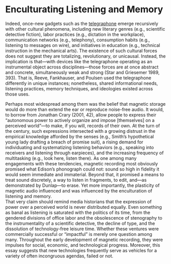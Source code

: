# Enculturating Listening and Memory 

Indeed, once-new gadgets such as the <a href="media/telegraphoneofwiretype.png" resource="media/telegraphoneofwiretype" rel="urn:scalar:version:28471" data-size="medium" data-align="right">telegraphone</a> emerge recursively with other cultural phenomena, including new literary genres (e.g., scientific detective fiction), labor practices (e.g., dictation in the workplace), communication networks (e.g., telephony), consumption habits (e.g., listening to messages on wire), and initiatives in education (e.g., technical instruction in the mechanical arts). The existence of such cultural forces does not suggest they are totalizing, revolutionary, or unicausal. Instead, the implication is that—with devices like the telegraphone operating as an instrumental object across disciplines—those forces are at once abstract and concrete, simultaneously weak and strong (Star and Griesemer 1989, 393). That is, Reeve, Fankhauser, and Poulsen used the telegraphone differently in unique instances; nonetheless, shared informational needs, listening practices, memory techniques, and ideologies existed across those uses.<div>
</div><div>Perhaps most widespread among them was the belief that magnetic storage would do more than extend the ear or reproduce noise-free audio. It would, to borrow from Jonathan Crary (2001, 42), allow people to express their “autonomous power to actively organize and impose [themselves] on a perceived world”—to make, if you will, records of their own. At the turn of the century, such expressions intersected with a growing distrust in the empirical knowledge afforded by the senses (e.g., Smith’s hypothetical young lady drafting a breach of promise suit), a rising demand for individuating and systematizing listening behaviors (e.g., speaking into receivers and listening through earpieces), and the increasing frequency of multitasking (e.g., look here, listen there). As one among many engagements with these tendencies, magnetic recording most obviously promised what Edison’s phonograph could not: sound so high in fidelity it would seem immediate and immaterial. Beyond that, it promised a means to treat sound discretely, a way to listen in fragments, to edit, and—as demonstrated by Dunlap—to erase. Yet more importantly, the plasticity of magnetic audio influenced and was influenced by the enculturation of listening and memory.
</div><div>
</div><div>That very claim should remind media historians that the expression of power over a perceived world is never distributed equally. Even something as banal as listening is saturated with the politics of its time, from the gendered divisions of office labor and the obsolescence of stenography to the instrumentality of a scientific detective, the decline of type, and the dissolution of technology-free leisure time. Whether these ventures were commercially successful or “impactful” is merely one question among many. Throughout the early development of magnetic recording, they were impulses for social, economic, and technological progress. Moreover, this essay suggests that new technologies frequently serve as vehicles for a variety of often incongruous agendas, failed or not.
</div>